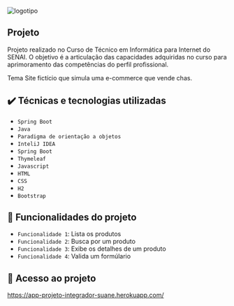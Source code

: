 ![logotipo](https://user-images.githubusercontent.com/60412898/162620878-6eedc6f0-f4a3-4597-8254-47d295b14485.svg)
## Projeto
Projeto realizado no Curso de Técnico em Informática para Internet do SENAI.
O objetivo é a articulação das capacidades adquiridas no curso para aprimoramento das competências do perfil profissional.

Tema
Site fictício que simula uma e-commerce que vende chas.

## ✔️ Técnicas e tecnologias utilizadas

- ``Spring Boot ``
- ``Java ``
- ``Paradigma de orientação a objetos``
- ``InteliJ IDEA``
- ``Spring Boot``
- ``Thymeleaf``
- ``Javascript``
- ``HTML``
- ``CSS``
- ``H2``
- ``Bootstrap``


## :hammer: Funcionalidades do projeto

- `Funcionalidade 1`: Lista os produtos
- `Funcionalidade 2`: Busca por um produto
- `Funcionalidade 3`: Exibe os detalhes de um produto 
- `Funcionalidade 4`: Valida um formúlario

## 📁 Acesso ao projeto
https://app-projeto-integrador-suane.herokuapp.com/
